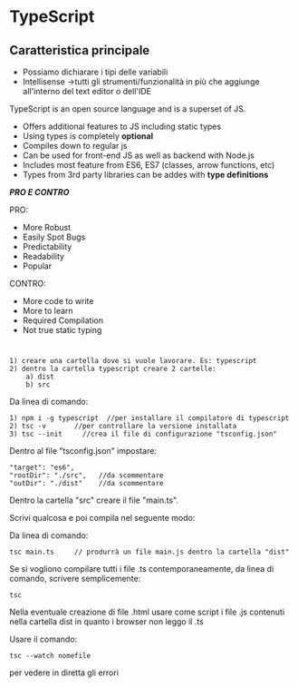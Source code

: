 # TypeScript

## Caratteristica principale
- Possiamo dichiarare i tipi delle variabili
- Intellisense ->tutti gli strumenti/funzionalità in più che aggiunge all'interno del text editor o dell'IDE

TypeScript is an open source language and is a superset of JS.
- Offers additional features to JS including static types
- Using types is completely **optional**
- Compiles down to regular js
- Can be used for front-end JS as well as backend with Node.js
- Includes most feature from ES6, ES7 (classes, arrow functions, etc)
- Types from 3rd party libraries can be addes with **type definitions**
  


***PRO E CONTRO***

PRO:
- More Robust
- Easily Spot Bugs
- Predictability
- Readability
- Popular

CONTRO:
- More code to write
- More to learn
- Required Compilation
- Not true static typing

#

```
1) creare una cartella dove si vuole lavorare. Es: typescript
2) dentro la cartella typescript creare 2 cartelle: 
    a) dist
    b) src
```

Da linea di comando:

```
1) npm i -g typescript  //per installare il compilatore di typescript
2) tsc -v       //per controllare la versione installata
3) tsc --init     //crea il file di configurazione "tsconfig.json"
```

Dentro al file "tsconfig.json" impostare:
```
"target": "es6",
"rootDir": "./src",   //da scommentare
"outDir": "./dist"    //da scommentare
```
Dentro la cartella "src" creare il file "main.ts".

Scrivi qualcosa e poi compila nel seguente modo:

Da linea di comando:
```
tsc main.ts     // produrrà un file main.js dentro la cartella "dist"
```
Se si vogliono compilare tutti i file .ts contemporaneamente, da linea di comando, scrivere semplicemente:
```
tsc
```
Nella eventuale creazione di file .html usare come script i file .js contenuti nella cartella dist in quanto i browser non leggo il .ts

Usare il comando:
```
tsc --watch nomefile
```
per vedere in diretta gli errori
